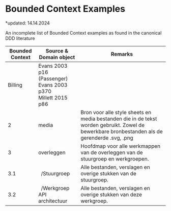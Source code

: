 # Bounded Context Examples

*updated: 14.14.2024 <br>

An incomplete list of Bounded Context examples as found in the canonical DDD literature

| Bounded Context  | Source & <br> Domain object                                         | Remarks                                                                                                                                                                                             |
| ---------------- | --------------------------------------------------------------------------------------- | ---------------------------------------------------------------------------------------------------------------------------------------------------------------------------- |
| Billing          | Evans 2003 p16 (Passenger) <br> Evans 2003 p370 <br> Millett 2015 p86                                        |                                                                                                              |
| 2   | media                                          | Bron voor alle style sheets en media bestanden die in de tekst worden gebruikt. Zowel de bewerkbare bronbestanden als de gerenderde .svg, .png |
| 3   | overleggen                                     | Hoofdmap voor alle werkmappen van de overleggen van de stuurgroep en werkgroepen.                                                                                                                |
| 3.1 | &nbsp;&nbsp;/Stuurgroep                        | Alle bestanden, verslagen en overige stukken van de stuurgroep.                                                                                                                                  |
| 3.2 | &nbsp;&nbsp;/Werkgroep API architectuur        | Alle bestanden, verslagen en overige stukken van deze werkgroep.                                                                                                                                 |
